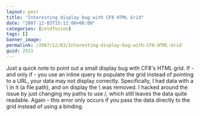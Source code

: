 ```yaml
---
layout: post
title: "Interesting display bug with CF8 HTML Grid"
date: "2007-12-03T15:12:00+06:00"
categories: [coldfusion]
tags: []
banner_image: 
permalink: /2007/12/03/Interesting-display-bug-with-CF8-HTML-Grid
guid: 2511
---
```


Just a quick note to point out a small display bug with CF8's HTML grid. If - and only if - you use an inline query to populate the grid instead of pointing to a URL, your data may not display correctly. Specifically, I had data with a \ in it (a file path), and on display the \ was removed. I hacked around the issue by just changing my paths to use /, which still leaves the data quite readable. Again - this error only occurs if you pass the data directly to the grid instead of using a binding.